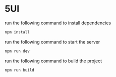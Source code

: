 # 5UI

run the following command to install dependencies
```bash
npm install
```

run the following command to start the server
```bash
npm run dev
```

run the following command to build the project
```bash
npm run build
```

